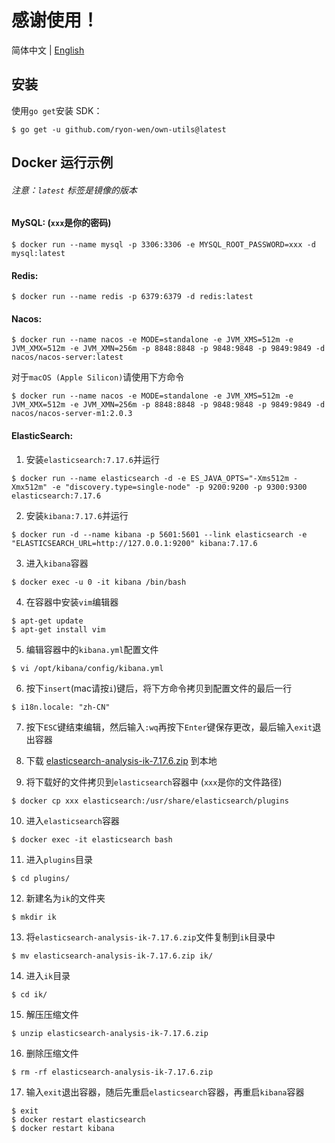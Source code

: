 # 感谢使用！

简体中文 | [English](https://github.com/ryon-wen/own-utils/blob/main/README.md)

## 安装

使用`go get`安装 SDK：

```shell
$ go get -u github.com/ryon-wen/own-utils@latest
```

## Docker 运行示例
###### 注意：`latest` 标签是镜像的版本

#### MySQL: (`xxx`是你的密码)

```shell
$ docker run --name mysql -p 3306:3306 -e MYSQL_ROOT_PASSWORD=xxx -d mysql:latest
```

#### Redis:

```shell
$ docker run --name redis -p 6379:6379 -d redis:latest
```

#### Nacos:
```shell
$ docker run --name nacos -e MODE=standalone -e JVM_XMS=512m -e JVM_XMX=512m -e JVM_XMN=256m -p 8848:8848 -p 9848:9848 -p 9849:9849 -d nacos/nacos-server:latest
```
对于`macOS (Apple Silicon)`请使用下方命令
```shell
$ docker run --name nacos -e MODE=standalone -e JVM_XMS=512m -e JVM_XMX=512m -e JVM_XMN=256m -p 8848:8848 -p 9848:9848 -p 9849:9849 -d nacos/nacos-server-m1:2.0.3
```

#### ElasticSearch:
1. 安装`elasticsearch:7.17.6`并运行
```shell
$ docker run --name elasticsearch -d -e ES_JAVA_OPTS="-Xms512m -Xmx512m" -e "discovery.type=single-node" -p 9200:9200 -p 9300:9300 elasticsearch:7.17.6
```
2. 安装`kibana:7.17.6`并运行
```shell
$ docker run -d --name kibana -p 5601:5601 --link elasticsearch -e "ELASTICSEARCH_URL=http://127.0.0.1:9200" kibana:7.17.6
```
3. 进入`kibana`容器
```shell
$ docker exec -u 0 -it kibana /bin/bash
```
4. 在容器中安装`vim`编辑器
```shell
$ apt-get update
$ apt-get install vim
```
5. 编辑容器中的`kibana.yml`配置文件
```shell
$ vi /opt/kibana/config/kibana.yml
```
6. 按下`insert`(mac请按`i`)键后，将下方命令拷贝到配置文件的最后一行
```shell
$ i18n.locale: "zh-CN"
```
7. 按下`ESC`键结束编辑，然后输入`:wq`再按下`Enter`键保存更改，最后输入`exit`退出容器

8. 下载 [elasticsearch-analysis-ik-7.17.6.zip](https://share.feijipan.com/s/3SUofVC7) 到本地

9. 将下载好的文件拷贝到`elasticsearch`容器中
   (`xxx`是你的文件路径)
```shell
$ docker cp xxx elasticsearch:/usr/share/elasticsearch/plugins
```

10. 进入`elasticsearch`容器
```shell
$ docker exec -it elasticsearch bash
```

11. 进入`plugins`目录
```shell
$ cd plugins/
```

12. 新建名为`ik`的文件夹
```shell
$ mkdir ik
```

13. 将`elasticsearch-analysis-ik-7.17.6.zip`文件复制到`ik`目录中
```shell
$ mv elasticsearch-analysis-ik-7.17.6.zip ik/
```

14. 进入`ik`目录
```shell
$ cd ik/
```

15. 解压压缩文件
```shell
$ unzip elasticsearch-analysis-ik-7.17.6.zip
```

16. 删除压缩文件
```shell
$ rm -rf elasticsearch-analysis-ik-7.17.6.zip
```

17. 输入`exit`退出容器，随后先重启`elasticsearch`容器，再重启`kibana`容器
```shell
$ exit
$ docker restart elasticsearch
$ docker restart kibana
```